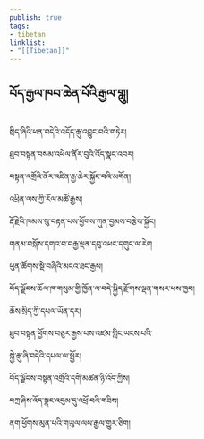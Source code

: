 ```yaml
---
publish: true
tags:
- tibetan
linklist:
- "[[Tibetan]]"
---
```

## བོད་རྒྱལ་ཁབ་ཆེན་པོའི་རྒྱལ་གླུ།
སྲིད་ཞིའི་ཕན་བདེའི་འདོད་རྒུ་འབྱུང་བའི་གཏེར།  
ཐུབ་བསྟན་བསམ་འཕེལ་ནོར་བུའི་འོད་སྣང་འབར།  
བསྟན་འགྲོའི་ནོར་འཛིན་རྒྱ་ཆེར་སྐྱོང་བའི་མགོན།  
འཕྲིན་ལས་ཀྱི་རོལ་མཚོ་རྒྱས།  
རྡོ་རྗེའི་ཁམས་སུ་བརྟན་པས་ཕྱོགས་ཀུན་བྱམས་བརྩེས་སྐྱོང།  
གནམ་བསྐོས་དགའ་བ་བརྒྱ་ལྡན་དབུ་འཕང་དགུང་ལ་རེག  
ཕུན་ཚོགས་སྡེ་བཞིའི་མངའ་ཐང་རྒྱས།  
བོད་ལྗོངས་ཆོལ་ཁ་གསུམ་གྱི་ཁྱོན་ལ་བདེ་སྐྱིད་རྫོགས་ལྡན་གསར་པས་ཁྱབ།  
ཆོས་སྲིད་ཀྱི་དཔལ་ཡོན་དར།  
ཐུབ་བསྟན་ཕྱོགས་བཅུར་རྒྱས་པས་འཛམ་གླིང་ཡངས་པའི་  
སྐྱེ་རྒུ་ཞི་བདེའི་དཔལ་ལ་སྦྱོར།  
བོད་ལྗོངས་བསྟན་འགྲོའི་དགེ་མཚན་ཉི་འོད་ཀྱིས།  
བཀྲ་ཤིས་འོད་སྣང་འབུམ་དུ་འཕྲོ་བའི་གཟིས།  
ནག་ཕྱོགས་མུན་པའི་གཡུལ་ལས་རྒྱལ་གྱུར་ཅིག།